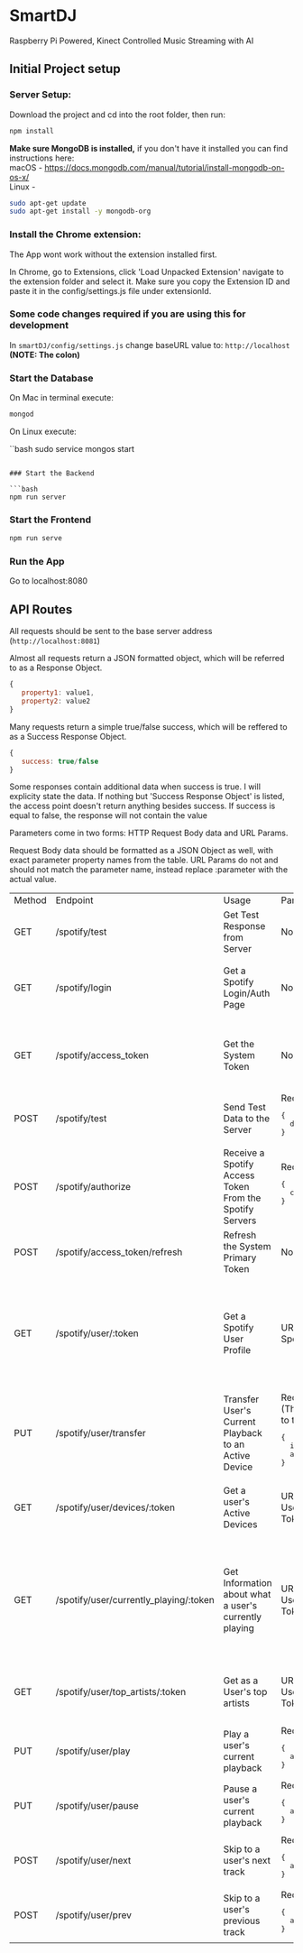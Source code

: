 # SmartDJ

Raspberry Pi Powered, Kinect Controlled Music Streaming with AI

## Initial Project setup

### Server Setup:

Download the project and cd into the root folder, then run:

```bash
npm install
```

<b>Make sure MongoDB is installed,</b> if you don't have it installed you can find instructions here:<br>
macOS - https://docs.mongodb.com/manual/tutorial/install-mongodb-on-os-x/ <br>
Linux - 

```bash
sudo apt-get update
sudo apt-get install -y mongodb-org
```

### Install the Chrome extension:

The App wont work without the extension installed first.

In Chrome, go to Extensions, click 'Load Unpacked Extension' navigate to the extension folder and select it. Make sure you copy the Extension ID and paste it in the config/settings.js file under extensionId.

### Some code changes required if you are using this for development 

In `smartDJ/config/settings.js` change baseURL value to: `http://localhost` <b>(NOTE: The colon)</b>

### Start the Database

On Mac in terminal execute:

```bash
mongod
```

On Linux execute:

``bash
sudo service mongos start
```

### Start the Backend

```bash
npm run server
```

### Start the Frontend

```bash
npm run serve
```

### Run the App

Go to localhost:8080


## API Routes

All requests should be sent to the base server address (`http://localhost:8081`)

Almost all requests return a JSON formatted object, which will be referred to as a Response Object.

```js
{
   property1: value1,
   property2: value2
}
```

Many requests return a simple true/false success, which will be reffered to as a Success Response Object.

```js
{
   success: true/false
}
```

Some responses contain additional data when success is true. I will explicity state the data. If nothing but 'Success Response Object' is listed, the access point doesn't return anything besides success. If success is equal to false, the response will not contain the value

Parameters come in two forms: HTTP Request Body data and URL Params.

Request Body data should be formatted as a JSON Object as well, with exact parameter property names from the table. URL Params do not and should not match the parameter name, instead replace :parameter with the actual value.

<table>
  <tr>
    <td>Method</td>
    <td>Endpoint</td>
    <td>Usage</td>
    <td>Parameters</td>
    <td>Returns</td>
  </tr>
  <tr>
    <td>GET</td>
    <td>/spotify/test</td>
    <td>Get Test Response from Server</td>
    <td>None</td>
    <td>Success Response Object</td>
  </tr>
  <tr>
    <td>GET</td>
    <td>/spotify/login</td>
    <td>Get a Spotify Login/Auth Page</td>
    <td>None</td>
    <td>Success Response Object
      <pre lang='js'>
{
  success: true,
  redirect:String 
}</pre>
    </td>
  </tr>
  <tr>
    <td>GET</td>
    <td>/spotify/access_token</td>
    <td>Get the System Token</td>
    <td>None</td>
    <td>Success Response Object
      <pre lang='js'>
{ 
  success: true, 
  access_token:String, 
  refresh_token:String
}</pre>
    </td>
  </tr>
  <tr>
    <td>POST</td>
    <td>/spotify/test</td>
    <td>Send Test Data to the Server</td>
    <td>Request Body Data:<pre lang='js'>
{
  data:String,
}</pre>
    </td>
    <td>Success Response Object</td>
  </tr>
  <tr>
    <td>POST</td>
    <td>/spotify/authorize</td>
    <td>Receive a Spotify Access Token From the Spotify Servers</td>
    <td>Request Body Data:
      <pre lang='js'>
{ 
  code:String
}</pre>
    </td>
    <td>Success Response Object</td>
  </tr>
  <tr>
    <td>POST</td>
    <td>/spotify/access_token/refresh</td>
    <td>Refresh the System Primary Token</td>
    <td>None</td>
    <td>Success Response Object</td>
  </tr>
  <tr>
    <td>GET</td>
    <td>/spotify/user/:token</td>
    <td>Get a Spotify User Profile</td>
    <td>URL Parameter:<br>
      Spotify Access Token
    </td>
    <td>Success Response Object
      <pre lang='js'>
 {
  success: true,
  fullProfileResponse: {},
  birthday:String,
  name:String,
  email:String,
  url:String,
  followerTotal:Number,
  type:String
}</pre>
    </td>
  </tr>
  <tr>
    <td>PUT</td>
    <td>/spotify/user/transfer</td>
    <td>Transfer User's Current Playback to an Active Device</td>
    <td>Request Body Data:<br>(The ID of the device to transfer too)
      <pre lang='js'>
{
  id:String
  access_token:String,
}</pre>
    </td>
    <td>Success Response Object</td>
  </tr>
  <tr>
    <td>GET</td>
    <td>/spotify/user/devices/:token</td>
    <td>Get a user's Active Devices</td>
    <td>URL Parameter:<br>User Spotify Access Token</td>
    <td>
      Success Response Object
      <pre lang='js'>
{
  success: true,
  devices: [{}]
}</pre>
    </td>
  </tr>
  <tr>
    <td>GET</td>
    <td>/spotify/user/currently_playing/:token</td>
    <td>Get Information about what a user's currently playing</td>
    <td>URL Parameter:<br>User Spotify Access Token</td>
    <td>Success Response Object
      <pre lang='js'>
{
  success: true,
  is_playing: true,
  object: {}
}</pre>
      <pre lang='js'>
{
  success: true,
  is_playing: false,
  object: null
}</pre>
    </td>
  </tr>
  <tr>
    <td>GET</td>
    <td>/spotify/user/top_artists/:token</td>
    <td>Get as a User's top artists</td>
    <td>URL Parameter:<br>User Spotify Access Token</td>
    <td>Success Response Object
      <pre lang='js'>
{
  success: true,
  artists: [],
}</pre>
    </td>
  </tr>
  <tr>
    <td>PUT</td>
    <td>/spotify/user/play</td>
    <td>Play a user's current playback</td>
    <td>Request Body Data:
      <pre lang='js'>
{
  access_token:String
}</pre>
    </td>
    <td>Response Success Object</td>
  </tr>
  <tr>
    <td>PUT</td>
    <td>/spotify/user/pause</td>
    <td>Pause a user's current playback</td>
    <td>Request Body Data:
      <pre lang='js'>
{
  access_token:String
}</pre>
    </td>
    <td>Response Success Object</td>
  </tr>
  <tr>
    <td>POST</td>
    <td>/spotify/user/next</td>
    <td>Skip to a user's next track</td>
    <td>Request Body Data:
      <pre lang='js'>
{
  access_token:String
}</pre>
    </td>
    <td>Success Response Object</td>
  </tr>
  <tr>
    <td>POST</td>
    <td>/spotify/user/prev</td>
    <td>Skip to a user's previous track</td>
    <td>Request Body Data:
      <pre lang='js'>
{
  access_token:String
}</pre>
    </td>
    <td>Success Response Object</td>
  </tr>
</table>
